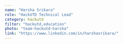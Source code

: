 ```yaml
---
name: "Harsha Srikara"
role: "HackUTD Technical Lead"
category: hackutd
filter: "hackutd,education"
photo: "team-hackutd-harsha"
link: "https://www.linkedin.com/in/harshasrikara/"
---
```

